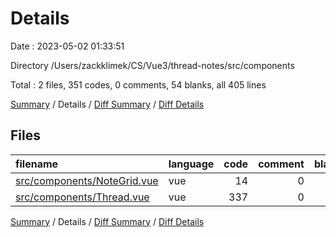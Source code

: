 # Details

Date : 2023-05-02 01:33:51

Directory /Users/zackklimek/CS/Vue3/thread-notes/src/components

Total : 2 files,  351 codes, 0 comments, 54 blanks, all 405 lines

[Summary](results.md) / Details / [Diff Summary](diff.md) / [Diff Details](diff-details.md)

## Files
| filename | language | code | comment | blank | total |
| :--- | :--- | ---: | ---: | ---: | ---: |
| [src/components/NoteGrid.vue](/src/components/NoteGrid.vue) | vue | 14 | 0 | 6 | 20 |
| [src/components/Thread.vue](/src/components/Thread.vue) | vue | 337 | 0 | 48 | 385 |

[Summary](results.md) / Details / [Diff Summary](diff.md) / [Diff Details](diff-details.md)